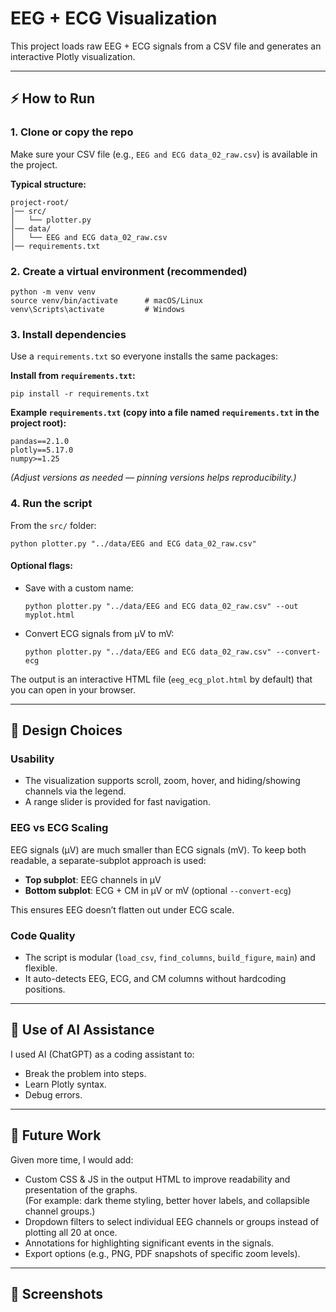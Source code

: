 # EEG + ECG Visualization

This project loads raw EEG + ECG signals from a CSV file and generates an interactive Plotly visualization.  

---

## ⚡ How to Run

### 1. Clone or copy the repo
Make sure your CSV file (e.g., `EEG and ECG data_02_raw.csv`) is available in the project.

**Typical structure:**
```
project-root/
│── src/
│   └── plotter.py
│── data/
│   └── EEG and ECG data_02_raw.csv
│── requirements.txt
```

### 2. Create a virtual environment (recommended)
```
python -m venv venv
source venv/bin/activate      # macOS/Linux
venv\Scripts\activate         # Windows
```

### 3. Install dependencies
Use a `requirements.txt` so everyone installs the same packages:

**Install from `requirements.txt`:**
```
pip install -r requirements.txt
```

**Example `requirements.txt` (copy into a file named `requirements.txt` in the project root):**
```
pandas==2.1.0
plotly==5.17.0
numpy>=1.25
```

*(Adjust versions as needed — pinning versions helps reproducibility.)*

### 4. Run the script
From the `src/` folder:
```
python plotter.py "../data/EEG and ECG data_02_raw.csv"
```

#### Optional flags:
- Save with a custom name:
  ```
  python plotter.py "../data/EEG and ECG data_02_raw.csv" --out myplot.html
  ```

- Convert ECG signals from μV to mV:
  ```
  python plotter.py "../data/EEG and ECG data_02_raw.csv" --convert-ecg
  ```

The output is an interactive HTML file (`eeg_ecg_plot.html` by default) that you can open in your browser.

---

## 🎨 Design Choices

### Usability
- The visualization supports scroll, zoom, hover, and hiding/showing channels via the legend.  
- A range slider is provided for fast navigation.

### EEG vs ECG Scaling
EEG signals (μV) are much smaller than ECG signals (mV). To keep both readable, a separate-subplot approach is used:

- **Top subplot**: EEG channels in μV  
- **Bottom subplot**: ECG + CM in μV or mV (optional `--convert-ecg`)  

This ensures EEG doesn’t flatten out under ECG scale.

### Code Quality
- The script is modular (`load_csv`, `find_columns`, `build_figure`, `main`) and flexible.  
- It auto-detects EEG, ECG, and CM columns without hardcoding positions.

---

## 🤖 Use of AI Assistance
I used AI (ChatGPT) as a coding assistant to:
- Break the problem into steps. 
- Learn Plotly syntax.  
- Debug errors.

---

## 🚀 Future Work
Given more time, I would add:
- Custom CSS & JS in the output HTML to improve readability and presentation of the graphs.  
  (For example: dark theme styling, better hover labels, and collapsible channel groups.)  
- Dropdown filters to select individual EEG channels or groups instead of plotting all 20 at once.  
- Annotations for highlighting significant events in the signals.  
- Export options (e.g., PNG, PDF snapshots of specific zoom levels).  

---

## 📸 Screenshots
